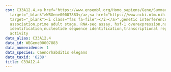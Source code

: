 ```yaml
---
csv: C33A12.4,<a href="https://www.ensembl.org/Homo_sapiens/Gene/Summary?db=core;g=WBGene00007883"
  target="_blank">WBGene00007883</a>,<a href="https://www.ncbi.nlm.nih.gov/pubmed/30894454"
  target="_blank"><i class="fas fa-file"></i></a>",genetic interference,functional
  association,prime adult stage, RNA-seq assay, hsf-1 overexpression,nucleotide sequence
  identification,nucleotide sequence identification,transcriptional regulation,up-regulates
  activity
data_alias: C33A12.4
data_id: WBGene00007883
data_numevidence: 1
data_species: Caenorhabditis elegans
data_taxid: '6239'
title: C33A12.4
---
```

